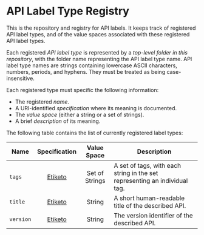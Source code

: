 # API Label Type Registry

This is the repository and registry for API labels. It keeps track of registered API label types, and of the value spaces associated with these registered API label types.

Each registered *API label type* is represented by a *top-level folder in this repository*, with the folder name representing the API label type name. API label type names are strings containing lowercase ASCII characters, numbers, periods, and hyphens. They must be treated as being case-insensitive.

Each registered type must specific the following information:

- The registered *name*.
- A URI-identified *specification* where its meaning is documented.
- The *value space* (either a string or a set of strings).
- A brief *description* of its meaning.

The following table contains the list of currently registered label types:

|Name|Specification|Value Space|Description|
|-|:-:|:-:|-|
|`tags`|[Etiketo](https://github.com/API-Labels/etiketo)|Set of Strings|A set of tags, with each string in the set representing an individual tag.|
|`title`|[Etiketo](https://github.com/API-Labels/etiketo)|String|A short human-readable title of the described API.|
|`version`|[Etiketo](https://github.com/API-Labels/etiketo)|String|The version identifier of the described API.|
